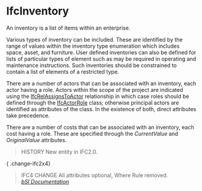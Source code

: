 IfcInventory
============
An inventory is a list of items within an enterprise.  
  
Various types of inventory can be included. These are identified by the range
of values within the inventory type enumeration which includes space, asset,
and furniture. User defined inventories can also be defined for lists of
particular types of element such as may be required in operating and
maintenance instructions. Such inventories should be constrained to contain a
list of elements of a restricted type.  
  
There are a number of actors that can be associated with an inventory, each
actor having a role. Actors within the scope of the project are indicated
using the
[IfcRelAssignsToActor](../../ifckernel/lexical/ifcrelassignstoactor.htm)
relationship in which case roles should be defined through the
[IfcActorRole](../../ifcactorresource/lexical/ifcactorrole.htm) class;
otherwise principal actors are identified as attributes of the class. In the
existence of both, direct attributes take precedence.  
  
There are a number of costs that can be associated with an inventory, each
cost having a role. These are specified through the _CurrentValue_ and
_OriginalValue_ attributes.  
  
> HISTORY  New entity in IFC2.0.  
  
{ .change-ifc2x4}  
> IFC4 CHANGE  All attributes optional, Where Rule removed.  
[ _bSI
Documentation_](https://standards.buildingsmart.org/IFC/DEV/IFC4_2/FINAL/HTML/schema/ifcsharedfacilitieselements/lexical/ifcinventory.htm)



